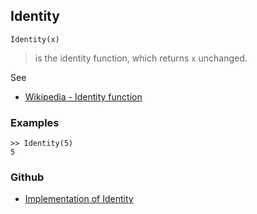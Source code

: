 ## Identity

```
Identity(x)
```

> is the identity function, which returns `x` unchanged. 

See
* [Wikipedia - Identity function](https://en.wikipedia.org/wiki/Identity_function)

### Examples

```
>> Identity(5)
5
```

### Github

* [Implementation of Identity](https://github.com/axkr/symja_android_library/blob/master/symja_android_library/matheclipse-core/src/main/java/org/matheclipse/core/builtin/PatternMatching.java#L906) 
